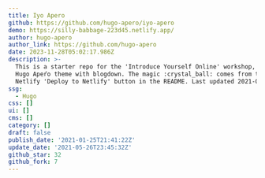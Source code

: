 ```yaml
---
title: Iyo Apero
github: https://github.com/hugo-apero/iyo-apero
demo: https://silly-babbage-223d45.netlify.app/
author: hugo-apero
author_link: https://github.com/hugo-apero
date: 2023-11-28T05:02:17.986Z
description: >-
  This is a starter repo for the 'Introduce Yourself Online' workshop, using the
  Hugo Apeŕo theme with blogdown. The magic :crystal_ball: comes from the
  Netlify 'Deploy to Netlify' button in the README. Last updated 2021-05-26.
ssg:
  - Hugo
css: []
ui: []
cms: []
category: []
draft: false
publish_date: '2021-01-25T21:41:22Z'
update_date: '2021-05-26T23:45:32Z'
github_star: 32
github_fork: 7
---
```

